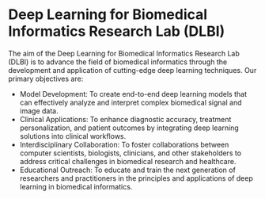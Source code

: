 # Deep Learning for Biomedical Informatics Research Lab (DLBI)
The aim of the Deep Learning for Biomedical Informatics Research Lab (DLBI) is to advance the field of biomedical informatics through the development and application of cutting-edge deep learning techniques. Our primary objectives are:

- Model Development: To create end-to-end deep learning models that can effectively analyze and interpret complex biomedical signal and image data.
- Clinical Applications: To enhance diagnostic accuracy, treatment personalization, and patient outcomes by integrating deep learning solutions into clinical workflows.
- Interdisciplinary Collaboration: To foster collaborations between computer scientists, biologists, clinicians, and other stakeholders to address critical challenges in biomedical research and healthcare.
- Educational Outreach: To educate and train the next generation of researchers and practitioners in the principles and applications of deep learning in biomedical informatics.
